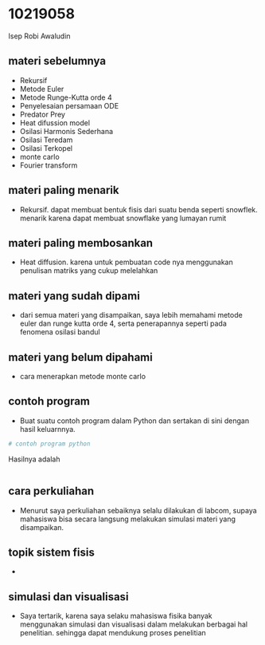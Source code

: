 # 10219058
Isep Robi Awaludin


## materi sebelumnya
+ Rekursif
+ Metode Euler
+ Metode Runge-Kutta orde 4
+ Penyelesaian persamaan ODE
+ Predator Prey
+ Heat difussion model
+ Osilasi Harmonis Sederhana
+ Osilasi Teredam 
+ Osilasi Terkopel
+ monte carlo
+ Fourier transform



## materi paling menarik
+ Rekursif. dapat membuat bentuk fisis dari suatu benda seperti snowflek. menarik karena dapat membuat snowflake yang lumayan rumit


## materi paling membosankan
+ Heat diffusion. karena untuk pembuatan code nya menggunakan penulisan matriks yang cukup melelahkan


## materi yang sudah dipami
+ dari semua materi yang disampaikan, saya lebih memahami metode euler dan runge kutta orde 4, serta penerapannya seperti pada fenomena osilasi bandul


## materi yang belum dipahami
+ cara menerapkan metode monte carlo


## contoh program
+ Buat suatu contoh program dalam Python dan sertakan di sini dengan hasil keluarnnya.

```python
# contoh program python
```

Hasilnya adalah

```
```


## cara perkuliahan
+ Menurut saya perkuliahan sebaiknya selalu dilakukan di labcom, supaya mahasiswa bisa secara langsung melakukan simulasi materi yang disampaikan. 


## topik sistem fisis
+ 


## simulasi dan visualisasi
+ Saya tertarik, karena saya selaku mahasiswa fisika banyak menggunakan simulasi dan visualisasi dalam melakukan berbagai hal penelitian. sehingga dapat mendukung proses penelitian
